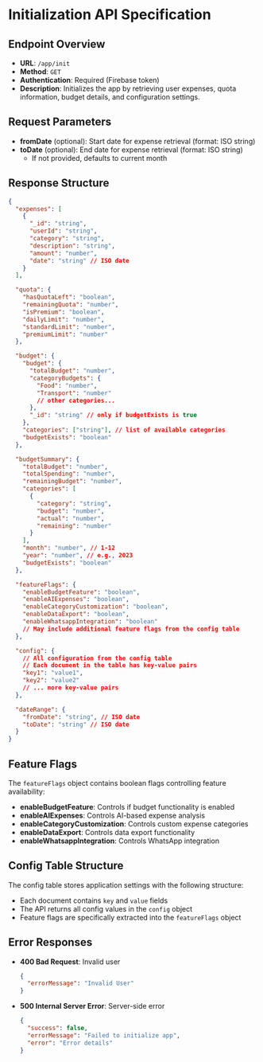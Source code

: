 # Initialization API Specification

## Endpoint Overview

- **URL**: `/app/init`
- **Method**: `GET`
- **Authentication**: Required (Firebase token)
- **Description**: Initializes the app by retrieving user expenses, quota information, budget details, and configuration settings.

## Request Parameters

- **fromDate** (optional): Start date for expense retrieval (format: ISO string)
- **toDate** (optional): End date for expense retrieval (format: ISO string)
  - If not provided, defaults to current month

## Response Structure

```json
{
  "expenses": [
    {
      "_id": "string",
      "userId": "string",
      "category": "string",
      "description": "string",
      "amount": "number",
      "date": "string" // ISO date
    }
  ],

  "quota": {
    "hasQuotaLeft": "boolean",
    "remainingQuota": "number",
    "isPremium": "boolean",
    "dailyLimit": "number",
    "standardLimit": "number",
    "premiumLimit": "number"
  },

  "budget": {
    "budget": {
      "totalBudget": "number",
      "categoryBudgets": {
        "Food": "number",
        "Transport": "number"
        // other categories...
      },
      "_id": "string" // only if budgetExists is true
    },
    "categories": ["string"], // list of available categories
    "budgetExists": "boolean"
  },

  "budgetSummary": {
    "totalBudget": "number",
    "totalSpending": "number",
    "remainingBudget": "number",
    "categories": [
      {
        "category": "string",
        "budget": "number",
        "actual": "number",
        "remaining": "number"
      }
    ],
    "month": "number", // 1-12
    "year": "number", // e.g., 2023
    "budgetExists": "boolean"
  },

  "featureFlags": {
    "enableBudgetFeature": "boolean",
    "enableAIExpenses": "boolean",
    "enableCategoryCustomization": "boolean",
    "enableDataExport": "boolean",
    "enableWhatsappIntegration": "boolean"
    // May include additional feature flags from the config table
  },

  "config": {
    // All configuration from the config table
    // Each document in the table has key-value pairs
    "key1": "value1",
    "key2": "value2"
    // ... more key-value pairs
  },

  "dateRange": {
    "fromDate": "string", // ISO date
    "toDate": "string" // ISO date
  }
}
```

## Feature Flags

The `featureFlags` object contains boolean flags controlling feature availability:

- **enableBudgetFeature**: Controls if budget functionality is enabled
- **enableAIExpenses**: Controls AI-based expense analysis
- **enableCategoryCustomization**: Controls custom expense categories
- **enableDataExport**: Controls data export functionality
- **enableWhatsappIntegration**: Controls WhatsApp integration

## Config Table Structure

The config table stores application settings with the following structure:

- Each document contains `key` and `value` fields
- The API returns all config values in the `config` object
- Feature flags are specifically extracted into the `featureFlags` object

## Error Responses

- **400 Bad Request**: Invalid user
  ```json
  {
    "errorMessage": "Invalid User"
  }
  ```
- **500 Internal Server Error**: Server-side error
  ```json
  {
    "success": false,
    "errorMessage": "Failed to initialize app",
    "error": "Error details"
  }
  ```
